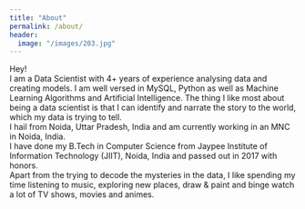 ```yaml
---
title: "About"
permalink: /about/
header:
  image: "/images/203.jpg"
---
```


Hey!  
I am a Data Scientist with 4+ years of experience analysing data and creating models. I am well versed in MySQL, Python as well as Machine Learning Algorithms and Artificial Intelligence. The thing I like most about being a data scientist is that I can identify and narrate the story to the world, which my data is trying to tell.  
I hail from Noida, Uttar Pradesh, India and am currently working in an MNC in Noida, India.  
I have done my B.Tech in Computer Science from Jaypee Institute of Information Technology (JIIT), Noida, India and passed out in 2017 with honors.  
Apart from the trying to decode the mysteries in the data, I like spending my time listening to music, exploring new places, draw & paint and binge watch a lot of TV shows, movies and animes.
